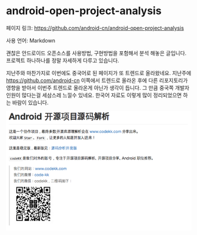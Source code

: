 #  android-open-project-analysis

페이지 링크: https://github.com/android-cn/android-open-project-analysis

사용 언어: Markdown

괜찮은 안드로이드 오픈소스를 사용방법, 구현방법을 포함해서 분석 해놓은 글입니다. 프로젝트 하나하나를 정말 자세하게 다루고 있습니다. 

지난주와 마찬가지로 이번에도 중국어로 된 페이지가 또 트렌드로 올라왔네요. 지난주에 https://github.com/android-cn 이쪽에서 트렌드로 올라온 후에 다른 리포지토리가 영향을 받아서 이번주 트렌드로 올라온게 아닌가 생각이 듭니다. 그 만큼 중국쪽 개발자인원이 많다는걸 세삼스레 느낄수 있네요. 한국어 자료도 이렇게 많이 정리되었으면 하는 바람이 있습니다. 

![이미지1](img/002$11.png)